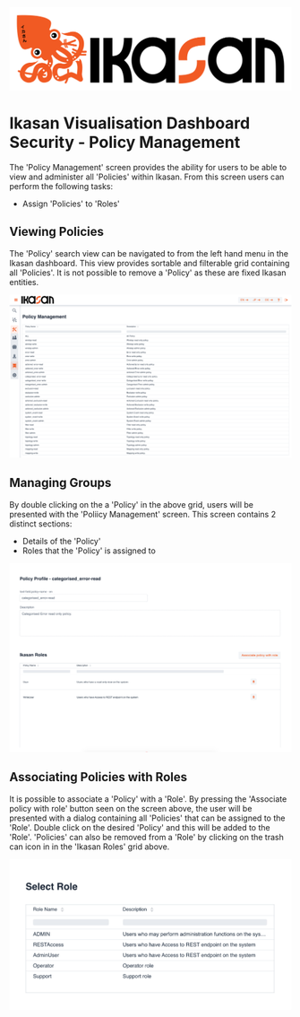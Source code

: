 ![IKASAN](../../developer/docs/quickstart-images/Ikasan-title-transparent.png)

# Ikasan Visualisation Dashboard Security - Policy Management
The 'Policy Management' screen provides the ability for users to be able to view and administer all 'Policies' within Ikasan. From this screen users can perform the following tasks:
- Assign 'Policies' to 'Roles'

## Viewing Policies
The 'Policy' search view can be navigated to from the left hand menu in the Ikasan dashboard. This view provides sortable and filterable grid containing all 'Policies'. It is not possible to remove a 'Policy' as these are fixed Ikasan entities.

![Policy Management](../../developer/docs/quickstart-images/policy-management-screen.png)

## Managing Groups
By double clicking on the a 'Policy' in the above grid, users will be presented with the 'Poliicy Management' screen. This screen contains 2 distinct sections:

- Details of the 'Policy'
- Roles that the 'Policy' is assigned to

![Policy Management Associated Roles](../../developer/docs/quickstart-images/policy-management-associated-roles.png)

## Associating Policies with Roles
It is possible to associate a 'Policy' with a 'Role'. By pressing the 'Associate policy with role' button seen on the screen above, the user will be presented with a dialog containing all 'Policies' that can be assigned to the 'Role'. Double click on the desired 'Policy' and this will be added to the 'Role'. 'Policies' can also be removed from a 'Role' by clicking on the trash can icon in in the 'Ikasan Roles' grid above.

![Policy Management Add Role](../../developer/docs/quickstart-images/policy-management-add-role.png)



